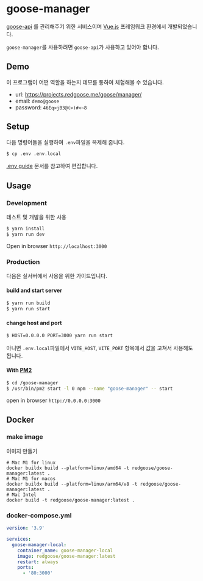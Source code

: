 # goose-manager

[goose-api](https://github.com/redgoose-dev/goose-api) 를 관리해주기 위한 서비스이며 [Vue.js](https://vuejs.org/) 프레임워크 환경에서 개발되었습니다.

`goose-manager`를 사용하려면 `goose-api`가 사용하고 있어야 합니다.


## Demo

이 프로그램이 어떤 역할을 하는지 데모를 통하여 체험해볼 수 있습니다.

- url: https://projects.redgoose.me/goose/manager/
- email: `demo@goose`
- password: `46Eq>jB3@(>)#<~8`


## Setup

다음 명령어들을 실행하여 `.env`파일을 복제해 줍니다.

```bash
$ cp .env .env.local
```

[.env guide](https://github.com/redgoose-dev/goose-manager/wiki/.env-guide) 문서를 참고하여 편집합니다.


## Usage

### Development

테스트 및 개발을 위한 사용

```bash
$ yarn install
$ yarn run dev
```

Open in browser `http://localhost:3000`

### Production

다음은 실서버에서 사용을 위한 가이드입니다.

#### build and start server

```bash
$ yarn run build
$ yarn run start
```

#### change host and port

```bash
$ HOST=0.0.0.0 PORT=3000 yarn run start
```

아니면 `.env.local`파일에서 `VITE_HOST`, `VITE_PORT` 항목에서 값을 고쳐서 사용해도 됩니다.

#### With [PM2](http://pm2.keymetrics.io)

```bash
$ cd /goose-manager
$ /usr/bin/pm2 start -l 0 npm --name "goose-manager" -- start
```

open in browser `http://0.0.0.0:3000`


## Docker

### make image

이미지 만들기

```shell
# Mac M1 for linux
docker buildx build --platform=linux/amd64 -t redgoose/goose-manager:latest .
# Mac M1 for macos
docker buildx build --platform=linux/arm64/v8 -t redgoose/goose-manager:latest .
# Mac Intel
docker build -t redgoose/goose-manager:latest .
```

### docker-compose.yml

```yaml
version: '3.9'

services:
  goose-manager-local:
    container_name: goose-manager-local
    image: redgoose/goose-manager:latest
    restart: always
    ports:
      - '80:3000'
```
